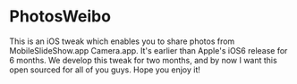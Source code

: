 PhotosWeibo
===========

This is an iOS tweak which enables you to share photos from MobileSlideShow.app Camera.app. It's earlier than Apple's iOS6 release for 6 months. We develop this tweak for two months, and by now I want this open sourced for all of you guys. Hope you enjoy it!